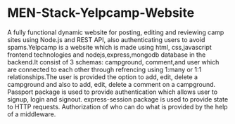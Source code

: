 # MEN-Stack-Yelpcamp-Website

A fully functional dynamic website for posting, editing and reviewing camp sites using Node.js and REST API, also authenticating users to avoid spams.Yelpcamp is a website which is made using html, css,javascript frontend technologies and nodejs,express,mongodb database in the backend.It consist of 3 schemas: campground, comment,and user which are connected to each other through refrencing using 1:many or 1:1 relationships.The user is provided the option to add, edit, delete a campground and also to add, edit, delete a comment on a campground. Passport package is used to provide authentication which allows user to signup, login and signout. express-session package is used to
provide state to HTTP requests. Authorization of who can do what is provided by the help of a middleware.  
